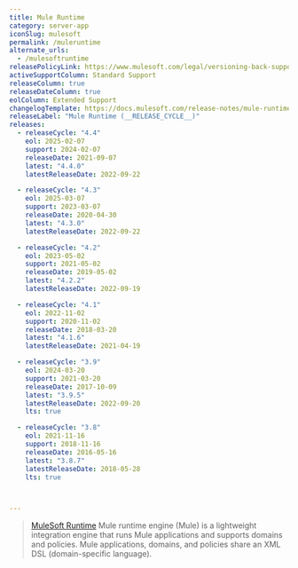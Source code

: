 ```yaml
---
title: Mule Runtime
category: server-app
iconSlug: mulesoft
permalink: /muleruntime
alternate_urls:
  - /mulesoftruntime
releasePolicyLink: https://www.mulesoft.com/legal/versioning-back-support-policy
activeSupportColumn: Standard Support
releaseColumn: true
releaseDateColumn: true
eolColumn: Extended Support
changelogTemplate: https://docs.mulesoft.com/release-notes/mule-runtime/mule-__LATEST__-release-notes
releaseLabel: "Mule Runtime (__RELEASE_CYCLE__)"
releases:
  - releaseCycle: "4.4"
    eol: 2025-02-07
    support: 2024-02-07
    releaseDate: 2021-09-07
    latest: "4.4.0"
    latestReleaseDate: 2022-09-22

  - releaseCycle: "4.3"
    eol: 2025-03-07
    support: 2023-03-07
    releaseDate: 2020-04-30
    latest: "4.3.0"
    latestReleaseDate: 2022-09-22

  - releaseCycle: "4.2"
    eol: 2023-05-02
    support: 2021-05-02
    releaseDate: 2019-05-02
    latest: "4.2.2"
    latestReleaseDate: 2022-09-19

  - releaseCycle: "4.1"
    eol: 2022-11-02
    support: 2020-11-02
    releaseDate: 2018-03-20
    latest: "4.1.6"
    latestReleaseDate: 2021-04-19

  - releaseCycle: "3.9"
    eol: 2024-03-20
    support: 2021-03-20
    releaseDate: 2017-10-09
    latest: "3.9.5"
    latestReleaseDate: 2022-09-20
    lts: true

  - releaseCycle: "3.8"
    eol: 2021-11-16
    support: 2018-11-16
    releaseDate: 2016-05-16
    latest: "3.8.7"
    latestReleaseDate: 2018-05-28
    lts: true



---
```


> [MuleSoft Runtime](https://docs.mulesoft.com/mule-runtime/latest/) Mule runtime engine (Mule) is a lightweight integration engine that runs Mule applications and supports domains and policies. Mule applications, domains, and policies share an XML DSL (domain-specific language).
